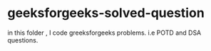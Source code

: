 # geeksforgeeks-solved-question
in this folder , I code greeksforgeeks problems. i.e POTD and DSA questions.
